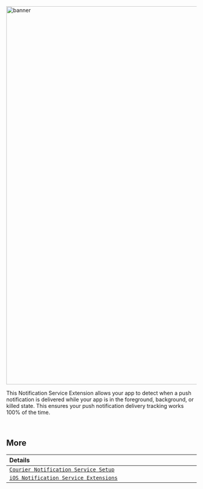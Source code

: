 <img width="1000" alt="banner" src="https://user-images.githubusercontent.com/6370613/229570750-1aeabf9c-45de-4490-814c-74177fb6f89d.png">

This Notification Service Extension allows your app to detect when a push notification is delivered while your app is in the foreground, background, or killed state. This ensures your push notification delivery tracking works 100% of the time.

&emsp;

## More

<table>
    <thead>
        <tr>
            <th width="1000px" align="left">Details</th>
        </tr>
    </thead>
    <tbody>
        <tr width="600px">
            <td align="left">
                <a href="https://github.com/trycourier/courier-ios/blob/master/Docs/PushNotifications.md#4-add-the-notification-service-extension-optional-but-recommended">
                    <code>Courier Notification Service Setup</code>
                </a>
            </td>
        </tr>
        <tr width="600px">
            <td align="left">
                <a href="https://developer.apple.com/documentation/usernotifications/unnotificationserviceextension">
                    <code>iOS Notification Service Extensions</code>
                </a>
            </td>
        </tr>
    </tbody>
</table>

